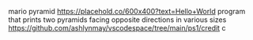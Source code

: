 mario pyramid
https://placehold.co/600x400?text=Hello+World
program that prints two pyramids facing opposite directions in various sizes
https://github.com/ashlynmay/vscodespace/tree/main/ps1/credit
c
